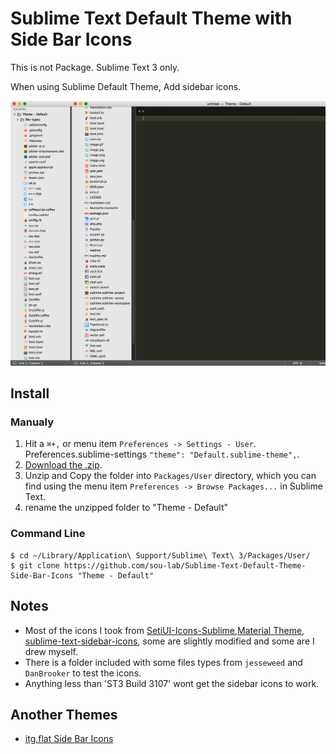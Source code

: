 # Sublime Text Default Theme with Side Bar Icons

This is not Package. Sublime Text 3 only.


When using Sublime Default Theme, Add sidebar icons.


![Sublime Side Bar Icons](screenshot.png)


## Install

### Manualy

1. Hit a `⌘+,` or menu item `Preferences -> Settings - User`. Preferences.sublime-settings `"theme": "Default.sublime-theme",`. 
2. [Download the .zip](https://github.com/sou-lab/Sublime-Text-Default-Theme-Side-Bar-Icons/archive/master.zip).
3. Unzip and Copy the folder into `Packages/User` directory, which you can find using the menu item `Preferences -> Browse Packages...` in Sublime Text.
4. rename the unzipped folder to "Theme - Default"


### Command Line

    $ cd ~/Library/Application\ Support/Sublime\ Text\ 3/Packages/User/
    $ git clone https://github.com/sou-lab/Sublime-Text-Default-Theme-Side-Bar-Icons "Theme - Default"



## Notes
- Most of the icons I took from [SetiUI-Icons-Sublime](https://github.com/mrmartineau/SetiUI-Icons-Sublime),[Material Theme](https://github.com/equinusocio/material-theme), [sublime-text-sidebar-icons](https://github.com/mrliptontea/sublime-text-sidebar-icons), some are slightly modified and some are I drew myself.
- There is a folder included with some files types from `jesseweed` and `DanBrooker` to test the icons.
- Anything less than 'ST3 Build 3107' wont get the sidebar icons to work.


## Another Themes
- [itg.flat Side Bar Icons](https://github.com/sou-lab/itg.flat-Icons-Sublime)
